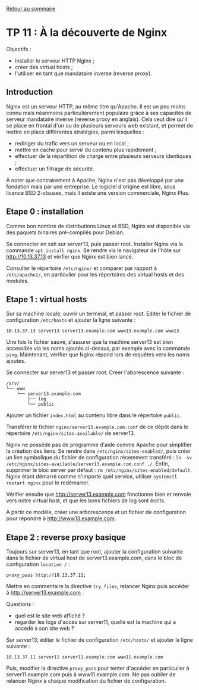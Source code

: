[Retour au sommaire](../../README.md)

# TP 11 : À la découverte de Nginx

Objectifs :

- installer le serveur HTTP Nginx ;
- créer des virtual hosts ;
- l'utiliser en tant que mandataire inverse (reverse proxy).

## Introduction

Nginx est un serveur HTTP, au même titre qu'Apache. Il est un peu moins connu
mais néanmoins particulièrement populaire grâce à ses capacités de serveur
mandataire inverse (reverse proxy en anglais). Cela veut dire qu'il se place en
frontal d'un ou de plusieurs serveurs web existant, et permet de mettre en
place différentes stratégies, parmi lesquelles :

- rediriger du trafic vers un serveur ou en local ;
- mettre en cache pour servir du contenu plus rapidement ;
- effectuer de la répartition de charge entre plusieurs serveurs identiques ;
- effectuer un filtrage de sécurité.

À noter que contrairement à Apache, Nginx n'est pas développé par une fondation
mais par une entreprise. Le logiciel d'origine est libre, sous licence BSD
2-clauses, mais il existe une version commerciale, Nginx Plus.

## Etape 0 : installation

Comme bon nombre de distributions Linux et BSD, Nginx est disponible via des
paquets binaires pré-compilés pour Debian. 

Se connecter en ssh sur server13, puis passer root. Installer Nginx via la
commande `apt install nginx`. Se rendre via le navigateur de l'hôte sur
http://10.13.37.13 et vérfier que Nginx est bien lancé.

Consulter le répertoire `/etc/nginx/` et comparer par rapport à
`/etc/apache2/`, en particulier pour les répertoires des virtual hosts et des
modules.

## Etape 1 : virtual hosts

Sur sa machine locale, ouvrir un terminal, et passer root. Editer le fichier de
configuration `/etc/hosts` et ajouter la ligne suivante :

```
10.13.37.13 server13 server13.example.com www13.example.com www13
```
Une fois le fichier sauvé, s'assurer que la machine server13 est bien
accessible via les noms ajoutés ci-dessus, par exemple avec la commande `ping`.
Maintenant, vérifier que Nginx répond lors de requêtes vers les noms ajoutes.

Se connecter sur server13 et passer root. Créer l'aborescence suivante :

```
/srv/
└── www
    └── server13.example.com
        ├── log
        └── public
```

Ajouter un fichier `index.html` au contenu libre dans le répertoire `public`.

Transférer le fichier `nginx/server13.example.com.conf` de ce dépôt dans le
répertoire `/etc/nginx/sites-available/` de server13.

Nginx ne possède pas de programme d'aide comme Apache pour simplifier la
création des liens. Se rendre dans `/etc/nginx/sites-enabled/`, puis créer un
lien symbolique du fichier de configuration récemment transféré : `ln -sv
/etc/nginx/sites-available/server13.example.com.conf ./`. Enfin, supprimer le
bloc server par défaut : `rm /etc/nginx/sites-enabled/default`. Nginx étant démarré
comme n'importe quel service, utiliser `systemctl restart nginx` pour le
redémarrer.

Vérifier ensuite que http://server13.example.com fonctionne bien et renvoie
vers notre virtual host, et que les bons fichiers de log sont écrits.

À partir ce modèle, créer une arborescence et un fichier de configuration pour
répondre à http://www13.example.com.


## Etape 2 : reverse proxy basique

Toujours sur server13, en tant que root, ajouter la configuration suivante dans
le fichier de virtual host de server13.example.com, dans le bloc de
configuration `location /` :

```
proxy_pass http://10.13.37.11;
```

Mettre en commentaire la directive `try_files`, relancer Nginx puis accéder à
http://server13.example.com .

Questions : 
- quel est le site web affiché ?
- regarder les logs d'accès sur server11, quelle est la machine qui a accédé à
  son site web ?

Sur server13; éditer le fichier de configuration `/etc/hosts/` et ajouter la ligne suivante :

```
10.13.37.11 server11 server11.example.com www11.example.com
```

Puis, modifier la directive `proxy_pass` pour tenter d'accéder en particulier à
server11.example.com puis à www11.example.com. Ne pas oublier de relancer Nginx
à chaque modification du fichier de configuration.

